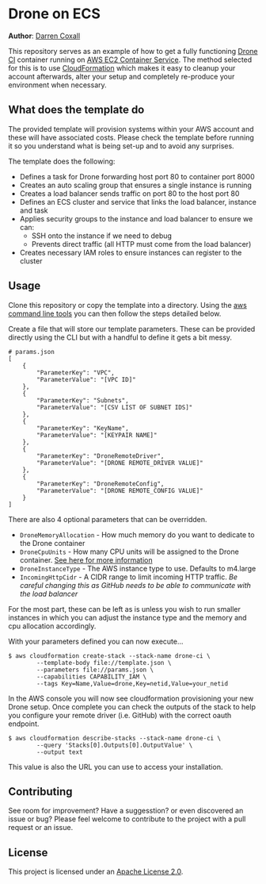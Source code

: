 Drone on ECS
============

**Author**: [Darren Coxall](https://github.com/dcoxall)

This repository serves as an example of how to get a fully functioning [Drone
CI][drone] container running on [AWS EC2 Container Service][ecs]. The method
selected for this is to use [CloudFormation][cloudformation] which makes it easy
to cleanup your account afterwards, alter your setup and completely re-produce
your environment when necessary.

What does the template do
-------------------------

The provided template will provision systems within your AWS account and these
will have associated costs. Please check the template before running it so you
understand what is being set-up and to avoid any surprises.

The template does the following:

- Defines a task for Drone forwarding host port 80 to container port 8000
- Creates an auto scaling group that ensures a single instance is running
- Creates a load balancer sends traffic on port 80 to the host port 80
- Defines an ECS cluster and service that links the load balancer, instance and
  task
- Applies security groups to the instance and load balancer to ensure we can:
  * SSH onto the instance if we need to debug
  * Prevents direct traffic (all HTTP must come from the load balancer)
- Creates necessary IAM roles to ensure instances can register to the cluster

Usage
-----

Clone this repository or copy the template into a directory. Using the [aws
command line tools][cli] you can then follow the steps detailed below.

Create a file that will store our template parameters. These can be provided
directly using the CLI but with a handful to define it gets a bit messy.

    # params.json
    [
        {
            "ParameterKey": "VPC",
            "ParameterValue": "[VPC ID]"
        },
        {
            "ParameterKey": "Subnets",
            "ParameterValue": "[CSV LIST OF SUBNET IDS]"
        },
        {
            "ParameterKey": "KeyName",
            "ParameterValue": "[KEYPAIR NAME]"
        },
        {
            "ParameterKey": "DroneRemoteDriver",
            "ParameterValue": "[DRONE REMOTE_DRIVER VALUE]"
        },
        {
            "ParameterKey": "DroneRemoteConfig",
            "ParameterValue": "[DRONE REMOTE_CONFIG VALUE]"
        }
    ]

There are also 4 optional parameters that can be overridden.

- `DroneMemoryAllocation` - How much memory do you want to dedicate to the Drone
  container
- `DroneCpuUnits` - How many CPU units will be assigned to the Drone container.
  [See here for more information][cpu_units]
- `DroneInstanceType` - The AWS instance type to use. Defaults to m4.large
- `IncomingHttpCidr` - A CIDR range to limit incoming HTTP traffic. _Be
  careful changing this as GitHub needs to be able to communicate with the
  load balancer_

For the most part, these can be left as is unless you wish to run smaller instances in which you can adjust the instance type and the memory and cpu
allocation accordingly.

With your parameters defined you can now execute...

    $ aws cloudformation create-stack --stack-name drone-ci \
            --template-body file://template.json \
            --parameters file://params.json \
            --capabilities CAPABILITY_IAM \
            --tags Key=Name,Value=drone,Key=netid,Value=your_netid

In the AWS console you will now see cloudformation provisioning your new Drone
setup. Once complete you can check the outputs of the stack to help you
configure your remote driver (i.e. GitHub) with the correct oauth endpoint.

    $ aws cloudformation describe-stacks --stack-name drone-ci \
            --query 'Stacks[0].Outputs[0].OutputValue' \
            --output text

This value is also the URL you can use to access your installation.

Contributing
------------

See room for improvement? Have a suggesstion? or even discovered an issue or
bug? Please feel welcome to contribute to the project with a pull request or an
issue.

License
-------

This project is licensed under an [Apache License 2.0][license].

[drone]: https://github.com/drone/drone
[ecs]: https://aws.amazon.com/ecs/
[cloudformation]: https://aws.amazon.com/cloudformation/
[cli]: https://aws.amazon.com/cli/
[cpu_units]: https://docs.aws.amazon.com/AmazonECS/latest/developerguide/task_definition_parameters.html#ContainerDefinition-cpu
[license]: https://www.apache.org/licenses/LICENSE-2.0.html
